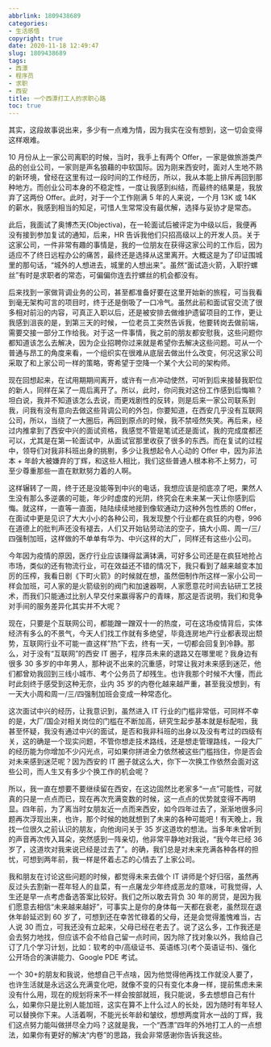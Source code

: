 ```yaml
---
abbrlink: 1809438689
categories:
- 生活感悟
copyright: true
date: 2020-11-18 12:49:47
slug: 1809438689
tags:
- 西漂
- 程序员
- 求职
- 西安
title: 一个西漂打工人的求职心路
toc: true
---
```


其实，这段故事说出来，多少有一点难为情，因为我实在没有想到，这一切会变得这样艰难。

10 月份从上一家公司离职的时候，当时，我手上有两个 Offer，一家是做旅游类产品的创业公司，一家则是声名狼藉的中软国际。因为刚来西安时，面对人生地不熟的新环境，曾经在这里有过一段时间的工作经历，所以，我从本能上排斥再回到那种地方。而创业公司本身的不稳定性，一度让我感到纠结，而最终的结果是，我放弃了这两份 Offer。此时，对于一个工作刚满 5 年的人来说，一个月 13K 或 14K 的薪水，我感到相当的知足，可惜人生常常没有最优解，选择与妥协才是常态。

此后，我面试了奥博杰天(Objectiva)，在一轮面试后被评定为中级以后，我便再没有接到参加复试的通知，后来，HR 告诉我他们只招高级以上的开发人员。关于这家公司，一件非常有趣的事情是，我的一位朋友在获得这家公司的工作后，因为适应不了终日远程办公的痛苦，最终还是选择从这里离开。大概这是为了印证围城里的那句话，“城外的人想进去，城里的人想出来”。虽然“面试造火箭，入职拧螺丝”有时是求职者的常态，可偏偏你连去拧螺丝的机会都没有。

后来找到一家做背调业务的公司，甚至都准备好要在这里开始新的旅程，可当我看到毫无架构可言的项目时，终于还是倒吸了一口冷气。虽然此前和面试官交流了很多相对前沿的内容，可真正入职以后，还是被安排去做维护遗留项目的工作，更让我感到沮丧的是，到第三天的时候，一位老员工突然告诉我，他要转岗去做前端，需要交接一部分工作给我。对于这一件事情，我之前的朋友都安慰我，这些问题你都知道该怎么去解决，因为企业招聘你过来就是希望你去解决这些问题。可从一个普通与昂工的角度来看，一个组织实在很难从底层去做出什么改变，何况这家公司采取了和上家公司一样的策略，寄希望于空降一个某个大公司的架构师。

现在回想起来，在试用期期间离开，或许有一点冲动使然，可听到后来接替我职位的新人，同样在呆了一周后离开了。所以，此时，你问我对这份工作感到后悔嘛？坦白说，我并不知道该怎么去说，而更戏剧性的反转，则是后来一家公司联系到我，问我有没有意向去做这些背调公司的外包，你要知道，在西安几乎没有互联网公司，所以，当绕了一大圈后，再回到原点的时候，我不禁哑然失笑。再后来，经过内推拿到了西安中兴的面试资格，我感觉不管是笔试还是面试，我的完成度都还可以，尤其是在第一轮面试中，从面试官那里收获了很多的东西。而在复试的过程中，领导们对我非科班出身的挑剔，多少让我想起令人心动的 Offer 中，因为非法本 + 年龄大被嫌弃的丁辉，和这些人相比，我们这些普通人根本称不上努力，可至少尊重那些一直在默默努力着的人啊。

这样辗转了一周，终于还是没能等到中兴的电话，我想应该是彻底凉了吧，果然人生没有那么多逆袭的可能，年少时虚度的光阴，终究会在未来某一天让你感到后悔。就这样，一直等一直面，陆陆续续地接到像软通动力这种外包性质的 Offer，在面试中更是见识了大大小小的各种公司，我发现整个行业都在疯狂的内卷，996 在道德上的批判声还没有褪去，人们又开始钻劳动法的空子，搞大小周、周一/三/四强制加班，这样做的不单单有华为、中兴这样的大厂，同样还有这些小公司。

今年因为疫情的原因，医疗行业应该赚得盆满钵满，可好多公司还是在疯狂地抢占市场，类似的还有物流行业，可在效益还不错的情况下，我只看到了越来越变本加厉的压榨，我看日剧《下町火箭》的时候就在想，虽然佃制作所这样一家小公司一样会加班，可人家的是火箭级别的阀门和加速器啊，人家愿意花时间去钻研工艺技术，而我们只能通过比别人早交付来赢得客户的青睐，那这是否说明，我们和竞争对手间的服务差异化其实并不大呢？

现在，只要是个互联网公司，都能蹭一蹭双十一的热度，可在这场疫情背后，实体经济有多么的不景气，今天人们找工作就有多绝望，毕竟连房地产行业都表现出颓势，互联网行业不可能一直这样”热“下去，终有一天，一切都会回复到冷静。那么，对于没有“互联网”的西安 IT 圈子，程序员未来的退路又在哪里呢？我身边有很多 30 多岁的中年男人，那种说不出来的沉重感，时常让我对未来感到迷茫，他们都曾劝我回到三线小城市、考个公务员了却残生。也许我那个时候不大懂，而此时此刻终于感受到这种无奈，业内 35 岁的内卷化越来越严重，甚至我没想到，有一天大小周和周一/三/四强制加班会变成一种常态化。

这次面试中兴的经历，让我意识到，虽然进入 IT 行业的门槛非常低，可同样不幸的是，大厂/国企对相关岗位的门槛在不断加高，研究生起步基本就是标配啦，我甚至怀疑，我没有通过中兴的面试，是否和我非科班的出身以及没有考过的四级有关，这的确是一个现实问题，不管你想走技术路线，还是想走管理路线，一段大厂的经历能为你增加不少闪光点，可如果你拼进全力依然被这些门槛挡住，你是否会对未来感到迷茫呢？因为西安的 IT 圈子就这么大，你下一次换工作依然会面对这些公司，而人生又有多少个换工作的机会呢？

所以，我一直在想要不要继续留在西安，在这边固然比老家多“一点”可能性，可就真的只是一点点而已，现在再次充满变数的时候，这一点点的优势就变得不再明显。四年前，为了离当时女朋友近一点而来西安，如今四年过去了，渐渐地很多问题再次浮现出来，也许，那个时候的她就想到了未来的各种可能吧！有天晚上，我找一位很久之前认识的朋友，向他询问关于 35 岁这道坎的想法。当多年未曾听到的声音再次传入耳朵，突然感到一阵亲切，他非常平静地对我说，“我今年已经 36 岁了，这道坎对我来说已经是过去了”。的确，我们总是对未来充满各种各样的担忧，可想到两年前，我一样是怀着忐忑的心情去了上家公司。

我和朋友在讨论这些问题的时候，都觉得未来去做个 IT 讲师是个好归宿，虽然再反过头去割新一茬年轻人的韭菜，有一点屠龙少年终成恶龙的意味，可我觉得，人生还是早一点考虑备选答案比较好。我们之所以敢去背负 30 年的房贷，是因为我们愿意去相信“未来越来越好”，可事实上是你的身体每一天都在衰老，虽然现在退休年龄延迟到 60 岁了，可想到还在幸苦忙碌着的父母，还是会觉得羞愧难当，古人说 30 而立，可我还没有立起来，父母已经在老去了。说了这么多，工作我还是会去努力地找，但应该不会不给自己留一点时间，因为除了找对象以外，我给自己订了几个学习计划，比如：软考的中/高级证书、英语练习(考个英语证书)、强化公开场合的演讲能力、Google PDE 考试。

一个 30+的朋友和我说，他想自己干点啥，因为他觉得他再找工作就没人要了，也许生活就是永远这么充满变化吧，就像不变的只有变化本身一样，提前焦虑未来没有什么用，现在的规划将来不一样会按部就班，我只能说，多去想想自己有什么，如果你只是比别人能加班，这实在算不上什么过人的长处，因为随时有年轻人可以替换你下来。人活着啊，不能光长年龄和皱纹，想想两度背水一战的丁辉，我们这点努力能叫做拼尽全力吗？这就是我，一个“西漂”四年的外地打工人的一点想法，如果你有更好的解决“内卷”的思路，我会非常感谢你告诉我这些。